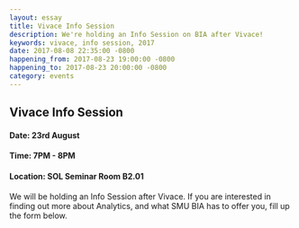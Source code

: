 ```yaml
---
layout: essay
title: Vivace Info Session
description: We're holding an Info Session on BIA after Vivace!
keywords: vivace, info session, 2017
date: 2017-08-08 22:35:00 -0800
happening_from: 2017-08-23 19:00:00 -0800
happening_to: 2017-08-23 20:00:00 -0800
category: events
---
```


## Vivace Info Session

#### Date: 23rd August
#### Time: 7PM - 8PM
#### Location: SOL Seminar Room B2.01

We will be holding an Info Session after Vivace. If you are interested in finding out more about Analytics, and what SMU BIA has to offer you, fill up the form below.
